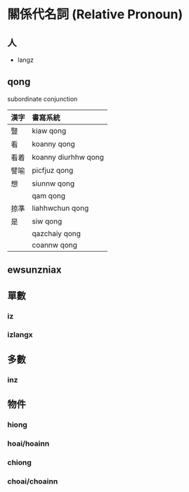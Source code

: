 # 關係代名詞 (Relative Pronoun)

## 人

* langz

## qong

subordinate conjunction

| 漢字 | 書寫系統 |
| :--- | :--- |
| 豎 | kiaw qong |
| 看 | koanny qong |
| 看着 | koanny diurhhw qong |
| 譬喻 | picfjuz qong |
| 想 | siunnw qong |
| | qam qong |
| 掠準 | liahhwchun qong |
| 是 | siw qong |
|| qazchaiy qong |
|| coannw qong |

## ewsunzniax

## 單數

### iz

### izlangx

## 多數

### inz

## 物件

### hiong

### hoai/hoainn

### chiong

### choai/choainn
